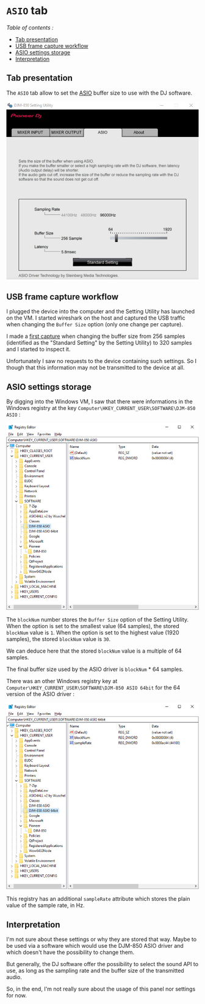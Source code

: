 # `ASIO` tab

*Table of contents :*

- [Tab presentation](#tab-presentation)
- [USB frame capture workflow](#usb-frame-capture-workflow)
- [ASIO settings storage](#asio-settings-storage)
- [Interpretation](#interpretation)

## Tab presentation

The `ASIO` tab allow to set the [ASIO](https://en.wikipedia.org/wiki/Audio_Stream_Input/Output)
buffer size to use with the DJ software.

![ASIO tab standard setting](screenshots/asio_tab_standard_setting.jpg)

## USB frame capture workflow

I plugged the device into the computer and the Setting Utility has launched on
the VM. I started wireshark on the host and captured the USB traffic when
changing the `Buffer Size` option (only one change per capture).

I made a [first capture](captures/256_to_320_samples.pcapng) when changing the
buffer size from 256 samples (identified as the "Standard Setting" by the
Setting Utility) to 320 samples and I started to inspect it.

Unfortunately I saw no requests to the device containing such settings. So I
though that this information may not be transmitted to the device at all.

## ASIO settings storage

By digging into the Windows VM, I saw that there were informations in the
Windows registry at the key `Computer\HKEY_CURRENT_USER\SOFTWARE\DJM-850 ASIO` :

![ASIO settings storage for 32bits ASIO driver](screenshots/asio_settings_storage_32bits.jpg)

The `blockNum` number stores the `Buffer Size` option of the Setting Utility.
When the option is set to the smallest value (64 samples), the stored `blockNum`
value is `1`. When the option is set to the highest value (1920 samples), the
stored `blockNum` value is `30`.

We can deduce here that the stored `blockNum` value is a multiple of 64 samples.

The final buffer size used by the ASIO driver is `blockNum` * 64 samples.

There was an other Windows registry key at
`Computer\HKEY_CURRENT_USER\SOFTWARE\DJM-850 ASIO 64bit` for the 64 version of
the ASIO driver :

![ASIO settings storage for 64bits ASIO driver](screenshots/asio_settings_storage_64bits.jpg)

This registry has an additional `sampleRate` attribute which stores the plain
value of the sample rate, in Hz.

## Interpretation

I'm not sure about these settings or why they are stored that way. Maybe to
be used via a software which would use the DJM-850 ASIO driver and which doesn't
have the possibility to change them.

But generally, the DJ software offer the possibility to select the sound API
to use, as long as the sampling rate and the buffer size of the transmitted
audio.

So, in the end, I'm not really sure about the usage of this panel nor settings
for now.
